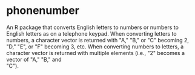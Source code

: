 phonenumber
===========

An R package that converts English letters to numbers or numbers to English 
letters as on a telephone keypad. When converting letters to numbers, a 
character vector is returned with "A," "B," or "C" becoming 2, "D," "E", or "F" becoming 3, etc. When converting numbers to letters, a character vector is 
returned with multiple elements (i.e., "2" becomes a vector of "A," "B," and \
"C").
